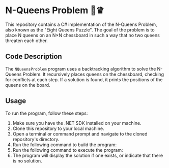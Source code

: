 # N-Queens Problem 👑♛

This repository contains a C# implementation of the N-Queens Problem, also known as the "Eight Queens Puzzle". The goal of the problem is to place N queens on an N×N chessboard in such a way that no two queens threaten each other.

## Code Description

The `NQueensProblem` program uses a backtracking algorithm to solve the N-Queens Problem. It recursively places queens on the chessboard, checking for conflicts at each step. If a solution is found, it prints the positions of the queens on the board.

## Usage

To run the program, follow these steps:

1. Make sure you have the .NET SDK installed on your machine.
2. Clone this repository to your local machine.
3. Open a terminal or command prompt and navigate to the cloned repository's directory.
4. Run the following command to build the program:
5. Run the following command to execute the program:
6. The program will display the solution if one exists, or indicate that there is no solution.


